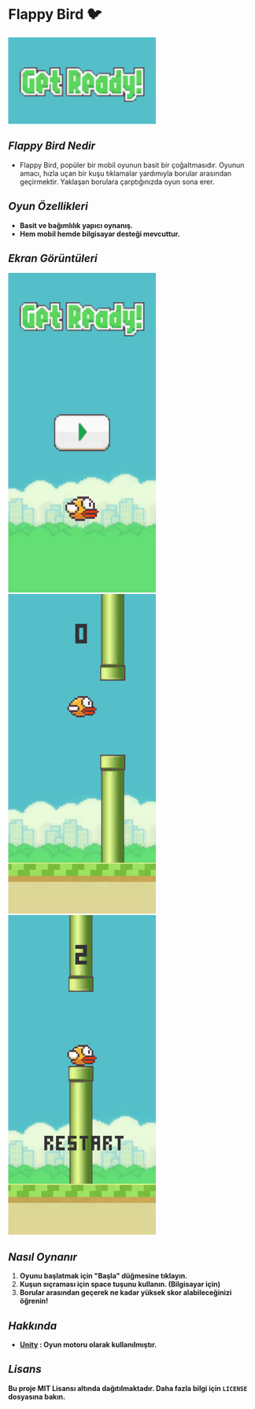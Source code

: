 # Flappy Bird 🐦

<div sytle = "display : flez:">
    <img src="https://github.com/BilalGns/Flappy-Bird/blob/main/assets/Image/Fp/GetReady.jpg" alt = "GetReady" width = "300" height="176">
</div>
<p/>
          
</p>

 ## *Flappy Bird Nedir*   
 - Flappy Bird, popüler bir mobil oyunun basit bir çoğaltmasıdır. Oyunun amacı, hızla uçan bir kuşu tıklamalar yardımıyla borular arasından geçirmektir. Yaklaşan borulara çarptığınızda oyun sona erer.


## *Oyun Özellikleri*

- **Basit ve bağımlılık yapıcı oynanış.**
- **Hem mobil hemde bilgisayar desteği mevcuttur.**

## *Ekran Görüntüleri*

<div sytle = "display : flex;">
    <img src="https://github.com/BilalGns/Flappy-Bird/blob/main/assets/Image/Fp/Flappy.jpg" alt="Resim 1" width="300" height="650">
    <img src="https://github.com/BilalGns/Flappy-Bird/blob/main/assets/Image/Fp/Flappy2.jpg" alt="Resim 2" width="300" height="650">
    <img src="https://github.com/BilalGns/Flappy-Bird/blob/main/assets/Image/Fp/Flappy3.jpg" alt="Resim 3" width="300" height="650">
</div>

## *Nasıl Oynanır*

1. **Oyunu başlatmak için "Başla" düğmesine tıklayın.**
2. **Kuşun sıçraması için space tuşunu kullanın. (Bilgisayar için)**
3. **Borular arasından geçerek ne kadar yüksek skor alabileceğinizi öğrenin!**

## *Hakkında*

- **[Unity](https://unity.com/) : Oyun motoru olarak kullanılmıştır.**


## *Lisans*

**Bu proje MIT Lisansı altında dağıtılmaktadır. Daha fazla bilgi için `LICENSE` dosyasına bakın.**
